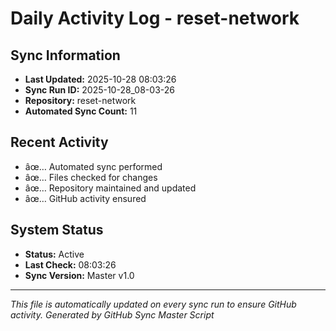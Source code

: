 ﻿# Daily Activity Log - reset-network

## Sync Information
- **Last Updated:** 2025-10-28 08:03:26
- **Sync Run ID:** 2025-10-28_08-03-26
- **Repository:** reset-network
- **Automated Sync Count:** 11

## Recent Activity
- âœ… Automated sync performed
- âœ… Files checked for changes
- âœ… Repository maintained and updated
- âœ… GitHub activity ensured

## System Status
- **Status:** Active
- **Last Check:** 08:03:26
- **Sync Version:** Master v1.0

---
*This file is automatically updated on every sync run to ensure GitHub activity.*
*Generated by GitHub Sync Master Script*
